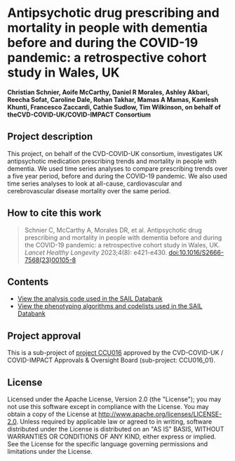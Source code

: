 # Antipsychotic drug prescribing and mortality in people with dementia before and during the COVID-19 pandemic: a retrospective cohort study in Wales, UK

**Christian Schnier, Aoife McCarthy, Daniel R Morales, Ashley Akbari, Reecha Sofat, Caroline Dale, Rohan Takhar, Mamas A Mamas, Kamlesh Khunti, Francesco Zaccardi, Cathie Sudlow, Tim Wilkinson, on behalf of theCVD-COVID-UK/COVID-IMPACT Consortium**

## Project description
This project, on behalf of the CVD-COVID-UK consortium, investigates UK antipsychotic medication prescribing trends and mortality in people with dementia. We used time series analyses to compare prescribing trends over a five year period, before and during the COVID-19 pandemic. We also used time series analyses to look at all-cause, cardiovascular and cerebrovascular disease mortality over the same period. 

## How to cite this work

>Schnier C, McCarthy A, Morales DR, et al. Antipsychotic drug prescribing and mortality in people with dementia before and during the COVID-19 pandemic: a retrospective cohort study in Wales, UK. *Lancet Healthy Longevity* 2023;4(8): e421-e430. [doi:10.1016/S2666-7568(23)00105-8](https://doi.org/10.1016/S2666-7568(23)00105-8)

## Contents

* [View the analysis code used in the SAIL Databank](https://github.com/BHFDSC/CCU016_01/tree/main/code)
* [View the phenotyping algorithms and codelists used in the SAIL Databank](https://github.com/BHFDSC/CCU016_01/tree/main/phenotypes)

## Project approval

This is a sub-project of [project CCU016](https://github.com/BHFDSC/CCU016) approved by the CVD-COVID-UK / COVID-IMPACT Approvals & Oversight Board (sub-project: CCU016_01).

## License

Licensed under the Apache License, Version 2.0 (the "License"); you may not use this software except in compliance with the License. You may obtain a copy of the License at http://www.apache.org/licenses/LICENSE-2.0. Unless required by applicable law or agreed to in writing, software distributed under the License is distributed on an "AS IS" BASIS, WITHOUT WARRANTIES OR CONDITIONS OF ANY KIND, either express or implied. See the License for the specific language governing permissions and limitations under the License.
